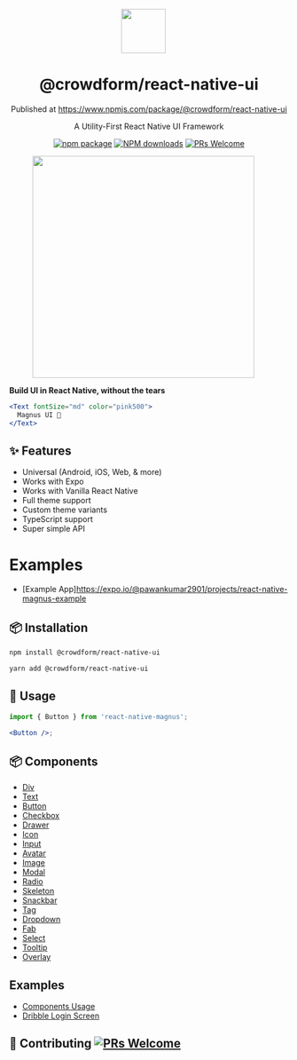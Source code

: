 <p align="center">
  <a href="https://magnus-ui.com">
    <img width="80px" style="margin-right: 20px" src="https://magnus-ui.com/images/logo.svg">
  </a>
</p>

<h1 align="center">@crowdform/react-native-ui</h1>

<div align="center">

Published at https://www.npmjs.com/package/@crowdform/react-native-ui

A Utility-First React Native UI Framework

[![npm package](https://img.shields.io/npm/v/react-native-magnus.svg?style=flat-square)](https://www.npmjs.org/package/react-native-magnus) [![NPM downloads](http://img.shields.io/npm/dm/react-native-magnus.svg?style=flat-square)](http://npmjs.com/react-native-magnus) [![PRs Welcome](https://img.shields.io/badge/PRs-welcome-brightgreen.svg?style=flat-square)](http://makeapullrequest.com)

</div>

<p align="center">
  <a href="https://magnus-ui.com">
    <img width="400px" style="margin-right: 20px" src="https://magnus-ui.com/images/hero.png">
  </a>
</p>

**Build UI in React Native, without the tears**

```jsx
<Text fontSize="md" color="pink500">
  Magnus UI 🚀
</Text>
```

## ✨ Features

- Universal (Android, iOS, Web, & more)
- Works with Expo
- Works with Vanilla React Native
- Full theme support
- Custom theme variants
- TypeScript support
- Super simple API

# Examples

- [Example App]https://expo.io/@pawankumar2901/projects/react-native-magnus-example

## 📦 Installation

```bash
npm install @crowdform/react-native-ui
```

```bash
yarn add @crowdform/react-native-ui
```

## 🔨 Usage

```jsx
import { Button } from 'react-native-magnus';

<Button />;
```

## 📦 Components

- [Div](http://magnus-ui.com/docs/div)
- [Text](http://magnus-ui.com/docs/text)
- [Button](http://magnus-ui.com/docs/button)
- [Checkbox](http://magnus-ui.com/docs/checkbox)
- [Drawer](http://magnus-ui.com/docs/drawer)
- [Icon](http://magnus-ui.com/docs/icon)
- [Input](http://magnus-ui.com/docs/input)
- [Avatar](http://magnus-ui.com/docs/avatar)
- [Image](http://magnus-ui.com/docs/image)
- [Modal](http://magnus-ui.com/docs/modal)
- [Radio](http://magnus-ui.com/docs/radio)
- [Skeleton](http://magnus-ui.com/docs/skeleton)
- [Snackbar](http://magnus-ui.com/docs/snackbar)
- [Tag](http://magnus-ui.com/docs/tag)
- [Dropdown](http://magnus-ui.com/docs/dropdown)
- [Fab](http://magnus-ui.com/docs/fab)
- [Select](http://magnus-ui.com/docs/select)
- [Tooltip](http://magnus-ui.com/docs/tooltip)
- [Overlay](http://magnus-ui.com/docs/overlay)

## Examples

- [Components Usage](https://snack.expo.io/@pawankumar2901/magnus-ui)
- [Dribble Login Screen](https://snack.expo.io/@pawankumar2901/dribble-login-page)

## 🤝 Contributing [![PRs Welcome](https://img.shields.io/badge/PRs-welcome-brightgreen.svg?style=flat-square)](http://makeapullrequest.com)
